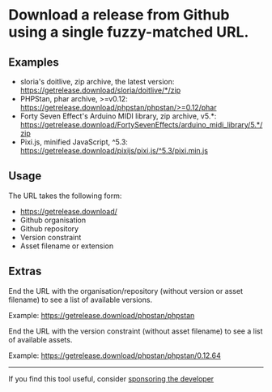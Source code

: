 Download a release from Github using a single fuzzy-matched URL.
================================================================

Examples
--------

+ sloria's doitlive, zip archive, the latest version: https://getrelease.download/sloria/doitlive/*/zip
+ PHPStan, phar archive, >=v0.12: https://getrelease.download/phpstan/phpstan/>=0.12/phar
+ Forty Seven Effect's Arduino MIDI library, zip archive, v5.*: https://getrelease.download/FortySevenEffects/arduino_midi_library/5.*/zip
+ Pixi.js, minified JavaScript, ^5.3: https://getrelease.download/pixijs/pixi.js/^5.3/pixi.min.js

Usage
-----

The URL takes the following form:

+ https://getrelease.download/
+ Github organisation
+ Github repository
+ Version constraint
+ Asset filename or extension
  
Extras
------

End the URL with the organisation/repository (without version or asset filename) to see a list of available versions.

Example: https://getrelease.download/phpstan/phpstan

End the URL with the version constraint (without asset filename) to see a list of available assets.

Example: https://getrelease.download/phpstan/phpstan/0.12.64

*** 

If you find this tool useful, consider [sponsoring the developer](https://github.com/sponsors/g105b)